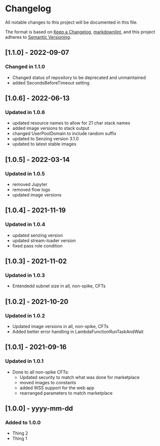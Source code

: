 # Changelog

All notable changes to this project will be documented in this file.

The format is based on [Keep a Changelog](https://keepachangelog.com/en/1.0.0/),
[markdownlint](https://dlaa.me/markdownlint/),
and this project adheres to [Semantic Versioning](https://semver.org/spec/v2.0.0.html).

## [1.1.0] - 2022-09-07

### Changed in 1.1.0

- Changed status of repository to be deprecated and unmaintained
- added SecondsBeforeTimeout setting

## [1.0.6] - 2022-06-13

### Updated in 1.0.6

- updated resource names to allow for 21 char stack names
- added image versions to stack output
- changed UserPoolDomain to include random suffix
- updated to Senzing version 3.1.0
- updated to latest stable images

## [1.0.5] - 2022-03-14

### Updated in 1.0.5

- removed Jupyter
- removed flow logs
- updated image versions

## [1.0.4] - 2021-11-19

### Updated in 1.0.4

- updated senzing version
- updated stream-loader version
- fixed pass role condition


## [1.0.3] - 2021-11-02

### Updated in 1.0.3

- Entendedd subnet size in all, non-spike, CFTs

## [1.0.2] - 2021-10-20

### Updated in 1.0.2

- Updated image versions in all, non-spike, CFTs
- Added better error handling in LambdaFunctionRunTaskAndWait

## [1.0.1] - 2021-09-16

### Updated in 1.0.1

- Done to all non-spike CFTs:
  - Updated security to match what was done for marketplace
  - moved images to constants
  - added WSS support for the web app
  - rearranged parameters to match marketplace


## [1.0.0] - yyyy-mm-dd

### Added to 1.0.0

- Thing 2
- Thing 1

